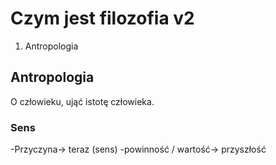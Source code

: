 # Czym jest filozofia v2

1. Antropologia






## Antropologia
O człowieku, ująć istotę człowieka. 

### Sens

-Przyczyna-> teraz (sens) -powinność / wartość-> przyszłość

